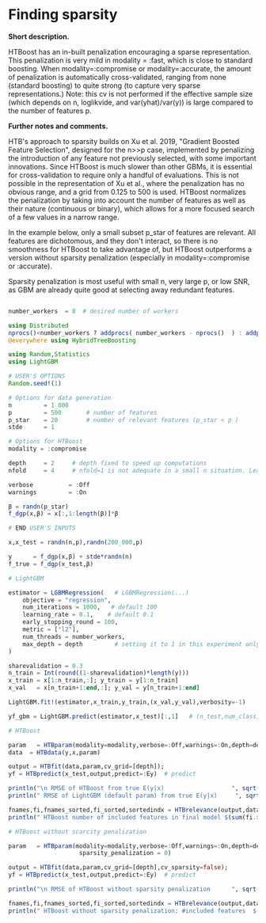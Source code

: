 
# Finding sparsity

**Short description.**

HTBoost has an in-built penalization encouraging a sparse representation.
This penalization is very mild in modality = :fast, which is close to standard boosting. 
When modality=:compromise or modality=:accurate, the amount of penalization is automatically cross-validated, ranging
from none (standard boosting) to quite strong (to capture very sparse representations.)
Note: this cv is not performed if the effective sample size (which depends on n, loglikvide, and var(yhat)/var(y))
is large compared to the number of features p.

**Further notes and comments.**

HTB's approach to sparsity builds on Xu et al. 2019, "Gradient Boosted Feature Selection", designed for the n>>p case, 
implemented by penalizing the introduction of any feature not previously selected, with some important innovations. 
Since HTBoost is much slower than other GBMs, it is essential for cross-validation to require only a handful
of evaluations. This is not possible in the representation of Xu et al., where the penalization has no obvious
range, and a grid from 0.125 to 500 is used. HTBoost normalizes the penalization by taking into
account the number of features as well as their nature (continuous or binary), which allows for a more focused search
of a few values in a narrow range. 

In the example below, only a small subset p_star of features are relevant.
All features are dichotomous, and they don't interact, so there is no smoothness for 
HTBoost to take advantage of, but HTBoost outperforms a version without
sparsity penalization (especially in modality=:compromise or :accurate).

Sparsity penalization is most useful with small n, very large p, or low SNR, as
GBM are already quite good at selecting away redundant features. 

```julia 

number_workers  = 8  # desired number of workers

using Distributed
nprocs()<number_workers ? addprocs( number_workers - nprocs()  ) : addprocs(0)
@everywhere using HybridTreeBoosting

using Random,Statistics
using LightGBM

# USER'S OPTIONS 
Random.seed!(1)

# Options for data generation 
n         = 1_000
p         = 500       # number of features 
p_star    = 20        # number of relevant features (p_star < p )
stde      = 1            

# Options for HTBoost
modality = :compromise  

depth     = 2     # depth fixed to speed up computations
nfold     = 4     # nfold=1 is not adequate in a small n situation. Leave at default (4)

verbose          = :Off
warnings         = :On

β = randn(p_star)
f_dgp(x,β) = x[:,1:length(β)]*β

# END USER'S INPUTS 

x,x_test = randn(n,p),randn(200_000,p)    

y      = f_dgp(x,β) + stde*randn(n)
f_true = f_dgp(x_test,β)

# LightGBM

estimator = LGBMRegression(   # LGBMRegression(...)
    objective = "regression",
    num_iterations = 1000,   # default 100
    learning_rate = 0.1,    # default 0.1
    early_stopping_round = 100,  
    metric = ["l2"],
    num_threads = number_workers,
    max_depth = depth         # setting it to 1 in this experiment only 
)

sharevalidation = 0.3
n_train = Int(round((1-sharevalidation)*length(y)))
x_train = x[1:n_train,:]; y_train = y[1:n_train]
x_val   = x[n_train+1:end,:]; y_val = y[n_train+1:end]

LightGBM.fit!(estimator,x_train,y_train,(x_val,y_val),verbosity=-1)

yf_gbm = LightGBM.predict(estimator,x_test)[:,1]   # (n_test,num_class) 

# HTBoost

param   = HTBparam(modality=modality,verbose=:Off,warnings=:On,depth=depth,nfold=nfold)
data  = HTBdata(y,x,param)

output = HTBfit(data,param,cv_grid=[depth]);
yf = HTBpredict(x_test,output,predict=:Ey)  # predict

println("\n RMSE of HTBoost from true E(y|x)                   ", sqrt(mean((yf-f_true).^2)) )
println(" RMSE of LightGBM (default param) from true E(y|x)     ", sqrt(mean((yf_gbm-f_true).^2)) )

fnames,fi,fnames_sorted,fi_sorted,sortedindx = HTBrelevance(output,data,verbose=false);
println(" HTBoost number of included features in final model $(sum(fi.>0))")

# HTBoost without scarcity penalization

param   = HTBparam(modality=modality,verbose=:Off,warnings=:On,depth=depth,nfold=nfold,
                    sparsity_penalization = 0)

output = HTBfit(data,param,cv_grid=[depth],cv_sparsity=false);
yf = HTBpredict(x_test,output,predict=:Ey)  # predict

println("\n RMSE of HTBoost without sparsity penalization      ", sqrt(mean((yf-f_true).^2)) )

fnames,fi,fnames_sorted,fi_sorted,sortedindx = HTBrelevance(output,data,verbose=false);
println(" HTBoost without sparsity penalization: #included features  $(sum(fi.>0))")

```